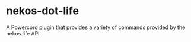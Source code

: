 # nekos-dot-life

A Powercord plugin that provides a variety of commands provided by the nekos.life API
